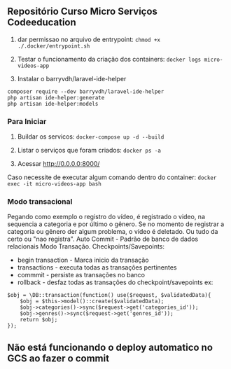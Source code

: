 ## Repositório Curso Micro Serviços Codeeducation

1. dar permissao no arquivo de entrypoint:
```chmod +x ./.docker/entrypoint.sh```

2. Testar o funcionamento da criação dos containers:
```docker logs micro-videos-app```

3. Instalar o barryvdh/laravel-ide-helper
```
composer require --dev barryvdh/laravel-ide-helper
php artisan ide-helper:generate
php artisan ide-helper:models

```

### Para Iniciar
1. Buildar os servicos:
```docker-compose up -d --build```

2. Listar o serviços que foram criados:
```docker ps -a```

3. Acessar http://0.0.0.0:8000/

Caso necessite de executar algum comando dentro do container: ```docker exec -it micro-videos-app bash```

<!-- continues from:  
Implementando recurso de vídeo e rela... (Projeto Prático)
https://portal.code.education/lms/#/168/155/98/conteudos?capitulo=658&conteudo=5803
-->



### Modo transacional
Pegando como exemplo o registro do vídeo, é registrado o video, na sequencia a categoria e por último o gênero. Se no momento de registrar a categoria ou gênero der algum problema, o vídeo é deletado. Ou tudo da certo ou "nao registra".
Auto Commit - Padrão de banco de dados relacionais
Modo Transação. Checkpoints/Savepoints:
- begin transaction - Marca inicio da transação
- transactions - executa todas as transações pertinentes
- commmit - persiste as transações no banco
- rollback - desfaz todas as transações do checkpoint/savepoints
ex:
```
$obj = \DB::transaction(function() use($request, $validatedData){
    $obj = $this->model()::create($validatedData);
    $obj->categories()->sync($request->get('categories_id'));
    $obj->genres()->sync($request->get('genres_id'));
    return $obj;
});
```

## Não está funcionando o deploy automatico no GCS ao fazer o commit